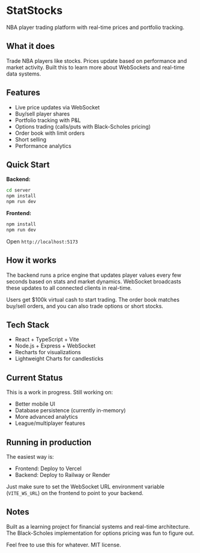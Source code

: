 # StatStocks

NBA player trading platform with real-time prices and portfolio tracking.

## What it does

Trade NBA players like stocks. Prices update based on performance and market activity. Built this to learn more about WebSockets and real-time data systems.

## Features

- Live price updates via WebSocket
- Buy/sell player shares
- Portfolio tracking with P&L
- Options trading (calls/puts with Black-Scholes pricing)
- Order book with limit orders
- Short selling
- Performance analytics

## Quick Start

**Backend:**
```bash
cd server
npm install
npm run dev
```

**Frontend:**
```bash
npm install
npm run dev
```

Open `http://localhost:5173`

## How it works

The backend runs a price engine that updates player values every few seconds based on stats and market dynamics. WebSocket broadcasts these updates to all connected clients in real-time.

Users get $100k virtual cash to start trading. The order book matches buy/sell orders, and you can also trade options or short stocks.

## Tech Stack

- React + TypeScript + Vite
- Node.js + Express + WebSocket
- Recharts for visualizations
- Lightweight Charts for candlesticks

## Current Status

This is a work in progress. Still working on:
- Better mobile UI
- Database persistence (currently in-memory)
- More advanced analytics
- League/multiplayer features

## Running in production

The easiest way is:
- Frontend: Deploy to Vercel
- Backend: Deploy to Railway or Render

Just make sure to set the WebSocket URL environment variable (`VITE_WS_URL`) on the frontend to point to your backend.

## Notes

Built as a learning project for financial systems and real-time architecture. The Black-Scholes implementation for options pricing was fun to figure out.

Feel free to use this for whatever. MIT license.
